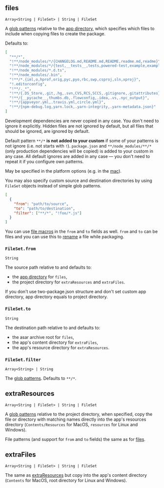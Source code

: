 ## files

`Array<String | FileSet> | String | FileSet`

A [glob patterns](../file-patterns.md) relative to the [app directory](configuration.md#MetadataDirectories-app), which specifies which files to include when copying files to create the package.

Defaults to:
```json
[
  "**/*",
  "!**/node_modules/*/{CHANGELOG.md,README.md,README,readme.md,readme}",
  "!**/node_modules/*/{test,__tests__,tests,powered-test,example,examples}",
  "!**/node_modules/*.d.ts",
  "!**/node_modules/.bin",
  "!**/*.{iml,o,hprof,orig,pyc,pyo,rbc,swp,csproj,sln,xproj}",
  "!.editorconfig",
  "!**/._*",
  "!**/{.DS_Store,.git,.hg,.svn,CVS,RCS,SCCS,.gitignore,.gitattributes}",
  "!**/{__pycache__,thumbs.db,.flowconfig,.idea,.vs,.nyc_output}",
  "!**/{appveyor.yml,.travis.yml,circle.yml}",
  "!**/{npm-debug.log,yarn.lock,.yarn-integrity,.yarn-metadata.json}"
]
```

Development dependencies are never copied in any case. You don't need to ignore it explicitly. Hidden files are not ignored by default, but all files that should be ignored, are ignored by default.


Default pattern `**/*` **is not added to your custom** if some of your patterns is not ignore (i.e. not starts with `!`). `package.json` and `**/node_modules/**/*` (only production dependencies will be copied) is added to your custom in any case. All default ignores are added in any case — you don't need to repeat it if you configure own patterns.

May be specified in the platform options (e.g. in the [mac](mac.md)).

You may also specify custom source and destination directories by using `FileSet` objects instead of simple glob patterns.

```json
[
  {
    "from": "path/to/source",
    "to": "path/to/destination",
    "filter": ["**/*", "!foo/*.js"]
  }
]
```

You can use [file macros](../file-patterns.md#file-macros) in the `from` and `to` fields as well. `from` and `to` can be files and you can use this to [rename](https://github.com/electron-userland/electron-builder/issues/1119) a file while packaging.

### `FileSet.from`

`String`

The source path relative to and defaults to:

* the [app directory](configuration.md#MetadataDirectories-app) for `files`,
* the project directory for `extraResources` and `extraFiles`.

If you don't use two-package.json structure and don't set custom app directory, app directory equals to project directory.

### `FileSet.to`

`String`

The destination path relative to and defaults to: 
* the asar archive root for `files`,
* the app's content directory for `extraFiles`,
* the app's resource directory for `extraResources`.

### `FileSet.filter`

`Array<String> | String`

The [glob patterns](../file-patterns.md). Defaults to `**/*`.

## extraResources

`Array<String | FileSet> | String | FileSet`

A [glob patterns](../file-patterns.md) relative to the project directory, when specified, copy the file or directory with matching names directly into the app's resources directory (`Contents/Resources` for MacOS, `resources` for Linux and Windows).

File patterns (and support for `from` and `to` fields) the same as for [files](#files).

## extraFiles

`Array<String | FileSet> | String | FileSet`

The same as [extraResources](#extraresources) but copy into the app's content directory (`Contents` for MacOS, root directory for Linux and Windows).